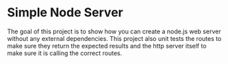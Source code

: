 # Simple Node Server
The goal of this project is to show how you can create a node.js web server without any external dependencies. This project also unit tests the routes to make sure they return the expected results and the http server itself to make sure it is calling the correct routes.
